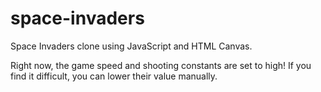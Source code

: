 # space-invaders

Space Invaders clone using JavaScript and HTML Canvas.

Right now, the game speed and shooting constants are set to high! If you find it difficult, you can lower their value manually.
